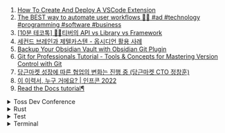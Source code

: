 1. [How To Create And Deploy A VSCode Extension](https://youtu.be/q5V4T3o3CXE)
1. [The BEST way to automate user workflows 👩‍💻 #ad #technology #programming #software #business](https://youtube.com/shorts/zILtO7NHyLk?feature=share)
1. [[10분 테코톡] 🙆‍♀️티버의 API vs Library vs Framework](https://youtu.be/We8JKbNQeLo)
1. [세컨드 브레인과 제텔카스텐 - 옵시디언 활용 사례](https://youtu.be/0iD0T1kgCtI)
1. [Backup Your Obsidian Vault with Obsidian Git Plugin](https://youtu.be/zw_6hueATfg)
1. [Git for Professionals Tutorial - Tools & Concepts for Mastering Version Control with Git](https://youtu.be/Uszj_k0DGsg)
1. [당근마켓 성장에 따른 협업의 변화는 진행 중 (당근마켓 CTO 정창훈)](https://youtu.be/SOplyIoUvbA)
1. [이 이력서, 누구 거에요? | 인프콘 2022](https://youtu.be/xbBPNT04GiE)
1. [Read the Docs tutorial¶](https://docs.readthedocs.io/en/stable/tutorial/)

<details>
<summary>Toss Dev Conference</summary>

1. [토스ㅣSLASH 21 - Micro-frontend React, 점진적으로 도입하기](https://youtu.be/DHPeeEvDbdo)
1. [토스ㅣSLASH - 토스뱅크 데이터 설계사상](https://youtu.be/KoLObZ9A3Kc)
1. [토스ㅣSLASH 21 - JavaScript Bundle Diet](https://youtu.be/EP7g5R-7zwM)
1. [토스ㅣSLASH 21 - 토스 서비스를 구성하는 서버 기술](https://youtu.be/YBXFRSAXScs)
1. [토스ㅣSLASH 22 - 토스증권 실시간 시세 적용기](https://youtu.be/WKYE-QtzO6g)
1. [토스ㅣSLASH 22 - 토스에서는 테이블 정보를 어떻게 관리하나요?](https://youtu.be/KUskYwqtPZM)

</details>

<details>
<summary>Rust</summary>

1. [Tauri & ReactJS - Modern Desktop App Tutorial](https://youtube.com/playlist?list=PLmWYh0f8jKSjt9VC5sq2T3mFETasG2p2L)
1. [50 Rust projects](https://youtube.com/playlist?list=PL5dTjWUk_cPYuhHm9_QImW7_u4lr5d6zO)

</details>

<details>
<summary>Test</summary>

1. [생각을 그대로 프로그래밍하는 방법 part 2: PBT, REPL](https://youtu.be/xkRwR0sLwVA)

</details>

<details>
<summary>Terminal</summary>

1. [github: faressoft/terminalizer](https://github.com/faressoft/terminalizer#installation)
1. [github: julienXX/terminal-notifier](https://github.com/julienXX/terminal-notifier)
1. [github: LazoCoder/Pokemon-Terminal](https://github.com/LazoCoder/Pokemon-Terminal)

</details>
